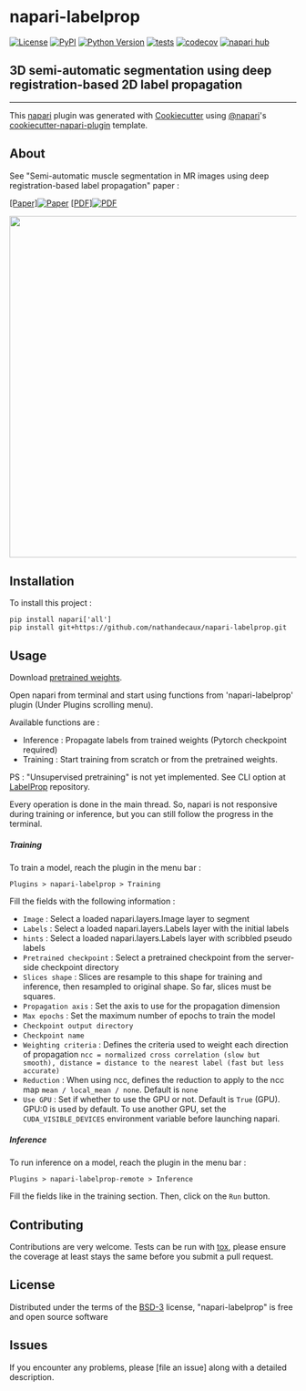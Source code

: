 # napari-labelprop

[![License](https://img.shields.io/pypi/l/napari-labelprop.svg?color=green)](https://github.com/nathandecaux/napari-labelprop/raw/main/LICENSE)
[![PyPI](https://img.shields.io/pypi/v/napari-labelprop.svg?color=green)](https://pypi.org/project/napari-labelprop)
[![Python Version](https://img.shields.io/pypi/pyversions/napari-labelprop.svg?color=green)](https://python.org)
[![tests](https://github.com/nathandecaux/napari-labelprop/workflows/tests/badge.svg)](https://github.com/nathandecaux/napari-labelprop/actions)
[![codecov](https://codecov.io/gh/nathandecaux/napari-labelprop/branch/main/graph/badge.svg)](https://codecov.io/gh/nathandecaux/napari-labelprop)
[![napari hub](https://img.shields.io/endpoint?url=https://api.napari-hub.org/shields/napari-labelprop)](https://napari-hub.org/plugins/napari-labelprop)



3D semi-automatic segmentation using deep registration-based 2D label propagation
---------------------------------------------------------------------------------
---

This [napari][napari] plugin was generated with [Cookiecutter][Cookiecutter] using [@napari][@napari]'s [cookiecutter-napari-plugin][cookiecutter-napari-plugin] template.

<!--
Don't miss the full getting started guide to set up your new package:
https://github.com/napari/cookiecutter-napari-plugin#getting-started

and review the napari docs for plugin developers:
https://napari.org/plugins/stable/index.html
-->

## About

See "Semi-automatic muscle segmentation in MR images using deep registration-based label propagation" paper : 

[[Paper]![Paper](https://www.integrad.nl/assets/uploads/2016/02/cta-elsevier_logo-no_bg.png)](https://www.sciencedirect.com/science/article/pii/S0031320323002297?casa_token=r5FPBVXYXX4AAAAA:mStyUXb0i4lGqBmfF1j5fV1T9FuCMrpYfwh3lwQve2XAnzUBPZviAiFgMtH7lv6hdcWsA7yM) [[PDF]![PDF](https://www.ouvrirlascience.fr/wp-content/uploads/2018/12/HAL-3.png)](https://hal.science/hal-03945559/document)
<p>
  <img src="https://github.com/nathandecaux/labelprop.github.io/raw/main/demo_cut.gif" width="600">
</p>

## Installation

To install this project :

    pip install napari['all']
    pip install git+https://github.com/nathandecaux/napari-labelprop.git

## Usage

Download [pretrained weights](https://raw.githubusercontent.com/nathandecaux/napari-labelprop/main/pretrained.ckpt).

Open napari from terminal and start using functions from 'napari-labelprop' plugin (Under Plugins scrolling menu).

Available functions are :

- Inference : Propagate labels from trained weights (Pytorch checkpoint required)
- Training : Start training from scratch or from the pretrained weights.

PS : "Unsupervised pretraining" is not yet implemented. See CLI option at [LabelProp](https://github.com/nathandecaux/labelprop) repository.

Every operation is done in the main thread. So, napari is not responsive during training or inference, but you can still follow the progress in the terminal.

##### Training

To train a model, reach the plugin in the menu bar :

    Plugins > napari-labelprop > Training

Fill the fields with the following information :

- `Image` : Select a loaded napari.layers.Image layer to segment
- `Labels` : Select a loaded napari.layers.Labels layer with the initial labels
- `hints` : Select a loaded napari.layers.Labels layer with scribbled pseudo labels
- `Pretrained checkpoint` : Select a pretrained checkpoint from the server-side checkpoint directory
- `Slices shape` : Slices are resample to this shape for training and inference, then resampled to original shape. So far, slices must be squares.  
- `Propagation axis` : Set the axis to use for the propagation dimension
- `Max epochs` : Set the maximum number of epochs to train the model
- `Checkpoint output directory`
- `Checkpoint name`
- `Weighting criteria` : Defines the criteria used to weight each direction of propagation `ncc = normalized cross correlation (slow but smooth), distance = distance to the nearest label (fast but less accurate)`
- `Reduction` : When using ncc, defines the reduction to apply to the ncc map `mean / local_mean / none`. Default is `none`
- `Use GPU` : Set if whether to use the GPU or not. Default is `True` (GPU). GPU:0 is used by default. To use another GPU, set the `CUDA_VISIBLE_DEVICES` environment variable before launching napari.

##### Inference

To run inference on a model, reach the plugin in the menu bar :

    Plugins > napari-labelprop-remote > Inference

Fill the fields like in the training section. Then, click on the `Run` button.

## Contributing

Contributions are very welcome. Tests can be run with [tox][tox], please ensure
the coverage at least stays the same before you submit a pull request.

## License

Distributed under the terms of the [BSD-3][BSD-3] license,
"napari-labelprop" is free and open source software

## Issues

If you encounter any problems, please [file an issue] along with a detailed description.

[napari]: https://github.com/napari/napari
[Cookiecutter]: https://github.com/audreyr/cookiecutter
[@napari]: https://github.com/napari
[MIT]: http://opensource.org/licenses/MIT
[BSD-3]: http://opensource.org/licenses/BSD-3-Clause
[GNU GPL v3.0]: http://www.gnu.org/licenses/gpl-3.0.txt
[GNU LGPL v3.0]: http://www.gnu.org/licenses/lgpl-3.0.txt
[Apache Software License 2.0]: http://www.apache.org/licenses/LICENSE-2.0
[Mozilla Public License 2.0]: https://www.mozilla.org/media/MPL/2.0/index.txt
[cookiecutter-napari-plugin]: https://github.com/napari/cookiecutter-napari-plugin
[napari]: https://github.com/napari/napari
[tox]: https://tox.readthedocs.io/en/latest/
[pip]: https://pypi.org/project/pip/
[PyPI]: https://pypi.org/
